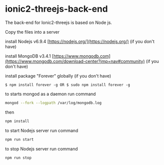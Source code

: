# ionic2-threejs-back-end
The back-end for Ionic2-threejs is based on Node js.

Copy the files into a server

install Nodejs v6.9.4  [https://nodejs.org/](https://nodejs.org/) (if you don't have)

install MongoDB v3.4.1 [https://www.mongodb.com](https://www.mongodb.com/download-center?jmp=nav#community) (if you don't have)

install package "Forever" globally (if you don't have)

```
$ npm install forever -g OR $ sudo npm install forever -g
```
to starts mongod as a daemon run command

```bash
mongod --fork --logpath /var/log/mongodb.log
```
then

```bash
npm install
```
to start Nodejs server run command

```bash
npm run start
```
to stop Nodejs server run command

```bash
npm run stop
```